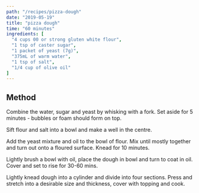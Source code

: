 ```yaml
---
path: "/recipes/pizza-dough"
date: "2019-05-19"
title: "pizza dough"
time: "60 minutes"
ingredients: [
  "4 cups 00 or strong gluten white flour",
  "1 tsp of caster sugar",
  "1 packet of yeast (7g)",
  "375mL of warm water",
  "1 tsp of salt",
  "1/4 cup of olive oil"
]
---
```


## Method

Combine the water, sugar and yeast by whisking with a fork. Set aside for 5 minutes - bubbles or foam should form on top.

Sift flour and salt into a bowl and make a well in the centre.

Add the yeast mixture and oil to the bowl of flour. Mix until mostly together and turn out onto a floured surface. Knead for 10 minutes.

Lightly brush a bowl with oil, place the dough in bowl and turn to coat in oil. Cover and set to rise for 30-60 mins.

Lightly knead dough into a cylinder and divide into four sections. Press and stretch into a desirable size and thickness, cover with topping and cook.